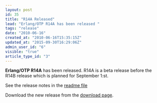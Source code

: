 ```yaml
---
layout: post
id: 35
title: "R14A Released"
lead: "Erlang/OTP R14A has been released "
tags: "release"
date: "2010-06-16"
created_at: "2010-06-16T15:35:15Z"
updated_at: "2015-09-30T16:29:06Z"
admin_user_id: "6"
visible: "true"
article_type_id: "3"
---
```


**Erlang/OTP R14A** has been released. R14A is a beta release before the R14B release which is planned for September 1:st.

 See the release notes in the [readme file](https://erlang.org/download/otp_src_R14A.readme)

 Download the new release from the [download page](https://erlang.org/download.html).
